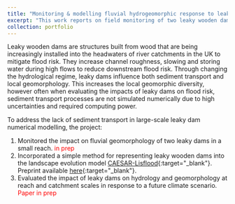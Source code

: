 ```yaml
---
title: "Monitoring & modelling fluvial hydrogeomorphic response to leaky wooden dams"
excerpt: "This work reports on field monitoring of two leaky wooden dam installations and integrates findings into a landscape evolution model.<br/><img src='/images/leaky_dams/leaky_dams_front.jpg'>"
collection: portfolio
---
```


Leaky wooden dams are structures built from wood that are being increasingly installed into the headwaters of river catchments in the UK to mitigate flood risk. They increase channel roughness, slowing and storing water during high flows to reduce downstream flood risk. Through changing the hydrological regime, leaky dams influence both sediment transport and local geomorphology. This increases the local geomorphic diversity, however often when evaluating the impacts of leaky dams on flood risk, sediment transport processes are not simulated numerically due to high uncertainties and required computing power.

To address the lack of sediment transport in large-scale leaky dam numerical modelling, the project:

1. Monitored the impact on fluvial geomorphology of two leaky dams in a small reach. <span style="color:red">in prep</span>
2. Incorporated a simple method for representing leaky wooden dams into the landscape evolution model [CAESAR-Lisflood](https://sourceforge.net/projects/caesar-lisflood/){:target="_blank"}. Preprint available [here](https://doi.org/10.5194/egusphere-2024-2132){:target="_blank"}.
3. Evaluated the impact of leaky dams on hydrology and geomorphology at reach and catchment scales in response to a future climate scenario. <span style="color:red">Paper in prep</span>